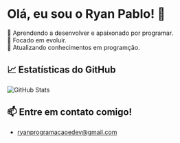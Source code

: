 # Olá, eu sou o Ryan Pablo! 👋

🚀 Aprendendo a desenvolver e apaixonado por programar.  
🎯 Focado em evoluir.  
🌱 Atualizando conhecimentos em programção.  

## 📈 Estatísticas do GitHub
![GitHub Stats](https://github-readme-stats.vercel.app/api?username=Ryan-Pbloicons=true&theme=radical)


## 📫 Entre em contato comigo!
- ryanprogramacaoedev@gmail.com
